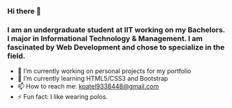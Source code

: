 ### Hi there 👋

<!--
**kpatel115/kpatel115** is a ✨ _special_ ✨ repository because its `README.md` (this file) appears on your GitHub profile.

Here are some ideas to get you started:

- 🔭 I’m currently working on ...
- 🌱 I’m currently learning ...
- 👯 I’m looking to collaborate on ...
- 🤔 I’m looking for help with ...
- 💬 Ask me about ...
- 📫 How to reach me: ...
- 😄 Pronouns: ...
- ⚡ Fun fact: ...
-->

### I am an undergraduate student at IIT working on my Bachelors. I major in Informational Technology & Management. I am fascinated by Web Development and chose to specialize in the field.

- 🔭 I’m currently working on personal projects for my portfolio
- 🌱 I’m currently learning HTML5/CSS3 and Bootstrap 
- 📫 How to reach me: kpatel9338448@gmail.com
- ⚡ Fun fact: I like wearing polos.
